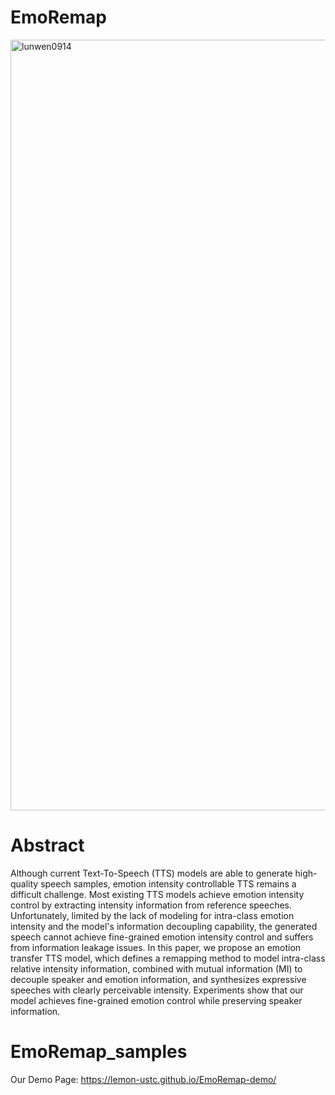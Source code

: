 # EmoRemap
<img width="1233" alt="lunwen0914" src="https://github.com/lemon-ustc/EmoRemap_samples/assets/114217953/7057aa11-71e7-4eb6-a27a-855a348a7be0">

# Abstract
Although current Text-To-Speech (TTS) models are able to generate high-quality speech samples, emotion intensity controllable TTS remains a difficult challenge. Most existing TTS models achieve emotion intensity control by extracting intensity information from reference speeches. Unfortunately, limited by the lack of modeling for intra-class emotion intensity and the model's information decoupling capability, the generated speech cannot achieve fine-grained emotion intensity control and suffers from information leakage issues. In this paper, we propose an emotion transfer TTS model, which defines a remapping method to model intra-class relative intensity information, combined with mutual information (MI) to decouple speaker and emotion information, and synthesizes expressive speeches with clearly perceivable intensity. Experiments show that our model achieves fine-grained emotion control while preserving speaker information.

# EmoRemap_samples

Our Demo Page: <https://lemon-ustc.github.io/EmoRemap-demo/>

